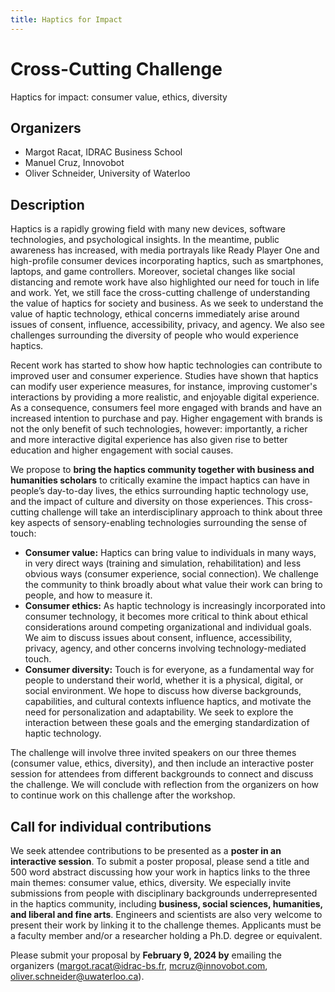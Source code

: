 ```yaml
---
title: Haptics for Impact
---
```

# Cross-Cutting Challenge 
Haptics for impact: consumer value, ethics, diversity

## Organizers

* Margot Racat, IDRAC Business School
* Manuel Cruz, Innovobot
* Oliver Schneider, University of Waterloo

## Description

Haptics is a rapidly growing field with many new devices, software technologies, and psychological insights. In the meantime, public awareness has increased, with media portrayals like Ready Player One and high-profile consumer devices incorporating haptics, such as smartphones, laptops, and game controllers. Moreover, societal changes like social distancing and remote work have also highlighted our need for touch in life and work. Yet, we still face the cross-cutting challenge of understanding the value of haptics for society and business. As we seek to understand the value of haptic technology, ethical concerns immediately arise around issues of consent, influence, accessibility, privacy, and agency. We also see challenges surrounding the diversity of people who would experience haptics.

Recent work has started to show how haptic technologies can contribute to improved user and consumer experience. Studies have shown that haptics can modify user experience measures, for instance, improving customer's interactions by providing a more realistic, and enjoyable digital experience. As a consequence, consumers feel more engaged with brands and have an increased intention to purchase and pay. Higher engagement with brands is not the only benefit of such technologies, however: importantly, a richer and more interactive digital experience has also given rise to better education and higher engagement with social causes.

We propose to **bring the haptics community together with business and humanities scholars** to critically examine the impact haptics can have in people’s day-to-day lives, the ethics surrounding haptic technology use, and the impact of culture and diversity on those experiences. This cross-cutting challenge will take an interdisciplinary approach to think about three key aspects of sensory-enabling technologies surrounding the sense of touch:

* **Consumer value:** Haptics can bring value to individuals in many ways, in very direct ways (training and simulation, rehabilitation) and less obvious ways (consumer experience, social connection). We challenge the community to think broadly about what value their work can bring to people, and how to measure it.
* **Consumer ethics:** As haptic technology is increasingly incorporated into consumer technology, it becomes more critical to think about ethical considerations around competing organizational and individual goals. We aim to discuss issues about consent, influence, accessibility, privacy, agency, and other concerns involving technology-mediated touch.
* **Consumer diversity:** Touch is for everyone, as a fundamental way for people to understand their world, whether it is a physical, digital, or social environment. We hope to discuss how diverse backgrounds, capabilities, and cultural contexts influence haptics, and motivate the need for personalization and adaptability. We seek to explore the interaction between these goals and the emerging standardization of haptic technology.

The challenge will involve three invited speakers on our three themes (consumer value, ethics, diversity), and then include an interactive poster session for attendees from different backgrounds to connect and discuss the challenge. We will conclude with reflection from the organizers on how to continue work on this challenge after the workshop.

## Call for individual contributions
We seek attendee contributions to be presented as a **poster in an interactive session**. To submit a poster proposal, please send a title and 500 word abstract discussing how your work in haptics links to the three main themes: consumer value, ethics, diversity. We especially invite submissions from people with disciplinary backgrounds underrepresented in the haptics community, including **business, social sciences, humanities, and liberal and fine arts**. Engineers and scientists are also very welcome to present their work by linking it to the challenge themes. Applicants must be a faculty member and/or a researcher holding a Ph.D. degree or equivalent.

Please submit your proposal by **February 9, 2024 by** emailing the organizers ([margot.racat@idrac-bs.fr](mailto:margot.racat@idrac-bs.fr), [mcruz@innovobot.com](mailto:mcruz@innovobot.com), [oliver.schneider@uwaterloo.ca](mailto:oliver.schneider@uwaterloo.ca)). 
